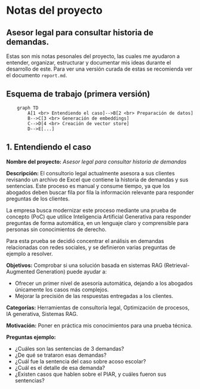 # Notas del proyecto 
## Asesor legal para consultar historia de demandas. 

Estas son mis notas pesonales del proyecto, las cuales me ayudaron a entender, organizar, estructurar y documentar mis ideas durante el desarrollo de este. Para ver una versión  curada de estas se recomienda ver el documento `report.md`. 

## Esquema de trabajo (primera versión)

```mermaid
    graph TD 
        A[1 <br> Entendiendo el caso]-->B[2 <br> Preparación de datos]
        B-->C[3 <br> Generación de embeddings]
        C-->D[4 <br> Creación de vector store]
        D-->E[...]
```

## 1. Entendiendo el caso 

**Nombre del proyecto:** _Asesor legal para consultar historia de demandas_

**Descripción:** El consultorio legal actualmente asesora a sus clientes revisando un archivo de Excel que contiene la historia de demandas y sus sentencias. Este proceso es manual y consume tiempo, ya que los abogados deben buscar fila por fila la información relevante para responder preguntas de los clientes.

La empresa busca modernizar este proceso mediante una prueba de concepto (PoC) que utilice Inteligencia Artificial Generativa para responder preguntas de forma automática, en un lenguaje claro y comprensible para personas sin conocimientos de derecho.

Para esta prueba se decidió concentrar el análisis en demandas relacionadas con redes sociales, y se definieron varias preguntas de ejemplo a resolver.


**Objetivos:** Comprobar si una solución basada en sistemas RAG (Retrieval-Augmented Generation) puede ayudar a:

- Ofrecer un primer nivel de asesoría automática, dejando a los abogados únicamente los casos más complejos.
- Mejorar la precisión de las respuestas entregadas a los clientes.

**Categorías:** Herramientas de consultoría legal, Optimización de procesos, IA generativa, Sistemas RAG.  

**Motivación:** Poner en práctica mis conocimientos para una prueba técnica.

**Preguntas ejemplo:** 
- ¿Cuáles son las sentencias de 3 demandas?
- ¿De qué se trataron esas demandas?
- ¿Cuál fue la sentencia del caso sobre acoso escolar?
- ¿Cuál es el detalle de esa demanda?
- ¿Existen casos que hablen sobre el PIAR, y cuáles fueron sus sentencias?





